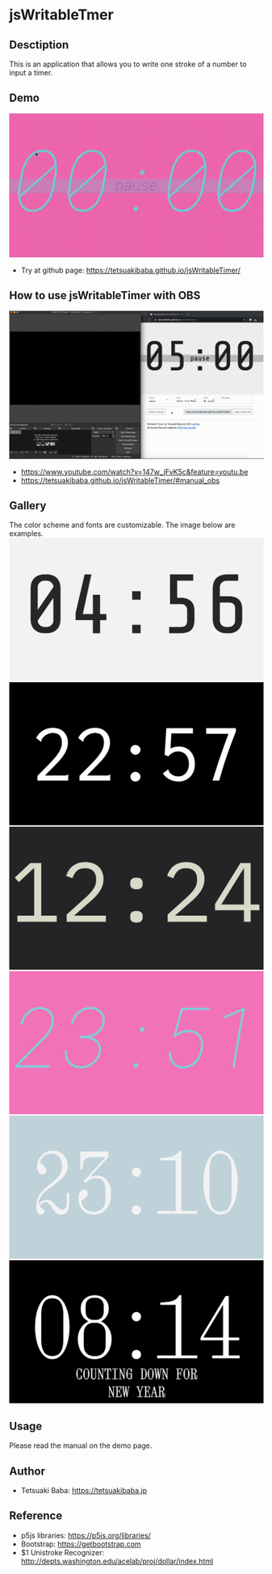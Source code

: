 
# jsWritableTmer


## Desctiption
This is an application that allows you to write one stroke of a number to input a timer.

## Demo
![](./gifs/teaser.gif)
* Try at github page: https://tetsuakibaba.github.io/jsWritableTimer/

## How to use jsWritableTimer with OBS
![](./gifs/jsWritableTimer_OBS.gif)
  * https://www.youtube.com/watch?v=147w_jFvK5c&feature=youtu.be
  * https://tetsuakibaba.github.io/jsWritableTimer/#manual_obs

## Gallery
The color scheme and fonts are customizable. The image below are examples.
![](./pngs/01.png)
![](./pngs/03.png)
![](./pngs/04.png)
![](./pngs/02.png)
![](./pngs/05.png)
![](./pngs/06.png)

## Usage
Please read the manual on the demo page.

## Author
* Tetsuaki Baba: https://tetsuakibaba.jp


## Reference
  * p5js libraries: https://p5js.org/libraries/
  * Bootstrap: https://getbootstrap.com
  * $1 Unistroke Recognizer: http://depts.washington.edu/acelab/proj/dollar/index.html